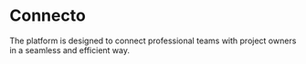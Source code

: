 # Connecto
The platform is designed to connect professional teams with project owners in a seamless and efficient way.
